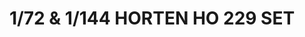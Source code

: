 ---
layout: product
title: "1/72 & 1/144 HORTEN HO 229 SET"
price: "7000" 
desc: "Plastična maketa"
img_path: "/assets/img/VOLKSWS7201-144.jpg"
brand: "ZOUKEI-MURA"
available: false
special_offer: false
new: true
soon: false
cat: "010000"
subcat: "014100"
subsubcat: "00"
sifra: "VOLKSWS7201-144"
popular: false
---